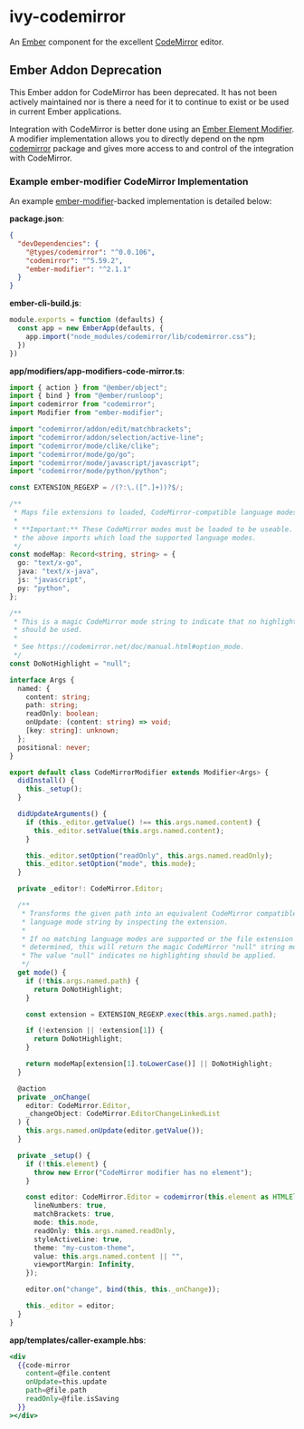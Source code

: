# ivy-codemirror

An [Ember](http://emberjs.com) component for the excellent [CodeMirror](http://codemirror.net) editor.

## Ember Addon Deprecation

This Ember addon for CodeMirror has been deprecated. It has not been actively maintained nor is there a need for it to continue to exist or be used in current Ember applications.

Integration with CodeMirror is better done using an [Ember Element Modifier](https://guides.emberjs.com/release/components/template-lifecycle-dom-and-modifiers/). A modifier implementation allows you to directly depend on the npm [codemirror](https://www.npmjs.com/package/codemirror) package and gives more access to and control of the integration with CodeMirror.

### Example ember-modifier CodeMirror Implementation

An example [ember-modifier](https://www.npmjs.com/package/ember-modifier)-backed implementation is detailed below:

**package.json**:

```json
{
  "devDependencies": {
    "@types/codemirror": "^0.0.106",
    "codemirror": "^5.59.2",
    "ember-modifier": "^2.1.1"
  }
}
```

**ember-cli-build.js**:

```javascript
module.exports = function (defaults) {
  const app = new EmberApp(defaults, {
    app.import("node_modules/codemirror/lib/codemirror.css");
  })
})
```

**app/modifiers/app-modifiers-code-mirror.ts**:

```typescript
import { action } from "@ember/object";
import { bind } from "@ember/runloop";
import codemirror from "codemirror";
import Modifier from "ember-modifier";

import "codemirror/addon/edit/matchbrackets";
import "codemirror/addon/selection/active-line";
import "codemirror/mode/clike/clike";
import "codemirror/mode/go/go";
import "codemirror/mode/javascript/javascript";
import "codemirror/mode/python/python";

const EXTENSION_REGEXP = /(?:\.([^.]+))?$/;

/**
 * Maps file extensions to loaded, CodeMirror-compatible language modes.
 *
 * **Important:** These CodeMirror modes must be loaded to be useable. See
 * the above imports which load the supported language modes.
 */
const modeMap: Record<string, string> = {
  go: "text/x-go",
  java: "text/x-java",
  js: "javascript",
  py: "python",
};

/**
 * This is a magic CodeMirror mode string to indicate that no highlighting
 * should be used.
 *
 * See https://codemirror.net/doc/manual.html#option_mode.
 */
const DoNotHighlight = "null";

interface Args {
  named: {
    content: string;
    path: string;
    readOnly: boolean;
    onUpdate: (content: string) => void;
    [key: string]: unknown;
  };
  positional: never;
}

export default class CodeMirrorModifier extends Modifier<Args> {
  didInstall() {
    this._setup();
  }

  didUpdateArguments() {
    if (this._editor.getValue() !== this.args.named.content) {
      this._editor.setValue(this.args.named.content);
    }

    this._editor.setOption("readOnly", this.args.named.readOnly);
    this._editor.setOption("mode", this.mode);
  }

  private _editor!: CodeMirror.Editor;

  /**
   * Transforms the given path into an equivalent CodeMirror compatible
   * language mode string by inspecting the extension.
   *
   * If no matching language modes are supported or the file extension cannot be
   * determined, this will return the magic CodeMirror "null" string mode value.
   * The value "null" indicates no highlighting should be applied.
   */
  get mode() {
    if (!this.args.named.path) {
      return DoNotHighlight;
    }

    const extension = EXTENSION_REGEXP.exec(this.args.named.path);

    if (!extension || !extension[1]) {
      return DoNotHighlight;
    }

    return modeMap[extension[1].toLowerCase()] || DoNotHighlight;
  }

  @action
  private _onChange(
    editor: CodeMirror.Editor,
    _changeObject: CodeMirror.EditorChangeLinkedList
  ) {
    this.args.named.onUpdate(editor.getValue());
  }

  private _setup() {
    if (!this.element) {
      throw new Error("CodeMirror modifier has no element");
    }

    const editor: CodeMirror.Editor = codemirror(this.element as HTMLElement, {
      lineNumbers: true,
      matchBrackets: true,
      mode: this.mode,
      readOnly: this.args.named.readOnly,
      styleActiveLine: true,
      theme: "my-custom-theme",
      value: this.args.named.content || "",
      viewportMargin: Infinity,
    });

    editor.on("change", bind(this, this._onChange));

    this._editor = editor;
  }
}
```

**app/templates/caller-example.hbs**:

```handlebars
<div
  {{code-mirror
    content=@file.content
    onUpdate=this.update
    path=@file.path
    readOnly=@file.isSaving
  }}
></div>
```
